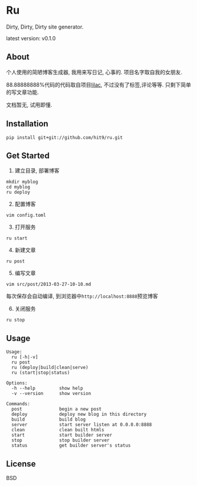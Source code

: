 Ru
==

Dirty, Dirty, Dirty site generator.

latest version: v0.1.0

About
------

个人使用的简陋博客生成器, 我用来写日记, 心事的. 项目名字取自我的女朋友.

88.88888888%代码的代码取自项目[lilac](http://github.com/hit9/lilac), 不过没有了标签,评论等等.
只剩下简单的写文章功能.

文档暂无, 试用即懂.

Installation
-------------

    pip install git+git://github.com/hit9/ru.git

Get Started
-----------

1. 建立目录, 部署博客

  ```
  mkdir myblog
  cd myblog
  ru deploy
  ```

2. 配置博客

  ```
  vim config.toml
  ```

3. 打开服务

  ```
  ru start
  ```

4. 新建文章

  ```
  ru post
  ```

5. 编写文章

  ```
  vim src/post/2013-03-27-10-10.md
  ```

  每次保存会自动编译, 到浏览器中`http://localhost:8888`预览博客

6. 关闭服务

  ```
  ru stop
  ```

Usage
------

```
Usage:
  ru [-h|-v]
  ru post
  ru (deploy|build|clean|serve)
  ru (start|stop|status)

Options:
  -h --help         show help
  -v --version      show version

Commands:
  post              begin a new post
  deploy            deploy new blog in this directory
  build             build blog
  server            start server listen at 0.0.0.0:8888
  clean             clean built htmls
  start             start builder server
  stop              stop builder server
  status            get builder server's status
```

License
--------

BSD
